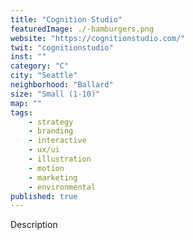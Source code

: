 ```yaml
---
title: "Cognition Studio"
featuredImage: ./-hamburgers.png
website: "https://cognitionstudio.com/"
twit: "cognitionstudio"
inst: ""
category: "C"
city: "Seattle"
neighborhood: "Ballard"
size: "Small (1-10)"
map: ""
tags:
    - strategy
    - branding
    - interactive
    - ux/ui
    - illustration
    - motion
    - marketing
    - environmental
published: true
---
```


Description
